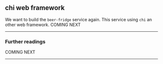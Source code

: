 ## chi web framework

We want to build the `beer-fridge` service again.
This service using `chi` an other web framework.
COMING NEXT

----
### Further readings
COMING NEXT

----
